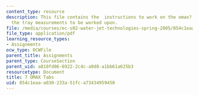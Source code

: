 ```yaml
---
content_type: resource
description: This file contains the  instructions to work on the omax? tabs and gives
  the tray measurements to be worked upon.
file: /media/courses/ec-s02-water-jet-technologies-spring-2005/054c1eaaa030233a51fca73434959450_MITEC_S02S05_7_omax_tabs.pdf
file_type: application/pdf
learning_resource_types:
- Assignments
ocw_type: OCWFile
parent_title: Assignments
parent_type: CourseSection
parent_uid: a810fd06-6922-2c4c-a9d8-a1bb61a625b3
resourcetype: Document
title: 7 OMAX Tabs
uid: 054c1eaa-a030-233a-51fc-a73434959450
---
```

